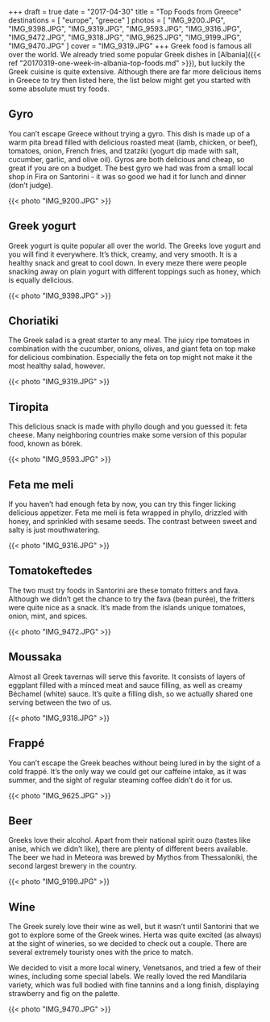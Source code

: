 +++
draft  = true
date   = "2017-04-30"
title  = "Top Foods from Greece"
destinations = [ "europe", "greece" ]
photos = [
  "IMG_9200.JPG", "IMG_9398.JPG", "IMG_9319.JPG", "IMG_9593.JPG", "IMG_9316.JPG",
  "IMG_9472.JPG", "IMG_9318.JPG", "IMG_9625.JPG", "IMG_9199.JPG", "IMG_9470.JPG"
]
cover = "IMG_9319.JPG"
+++
Greek food is famous all over the world. We already tried some popular Greek dishes in [Albania]({{< ref "20170319-one-week-in-albania-top-foods.md" >}}), but luckily the Greek cuisine is quite extensive. Although there are far more delicious items in Greece to try then listed here, the list below might get you started with some absolute must try foods.
<!--more-->

## Gyro
You can’t escape Greece without trying a gyro. This dish is made up of a warm pita bread filled with delicious roasted meat (lamb, chicken, or beef), tomatoes, onion, French fries, and tzatziki (yogurt dip made with salt, cucumber, garlic, and olive oil). Gyros are both delicious and cheap, so great if you are on a budget. The best gyro we had was from a small local shop in Fira on Santorini - it was so good we had it for lunch and dinner (don’t judge).

{{< photo "IMG_9200.JPG" >}}

## Greek yogurt
Greek yogurt is quite popular all over the world. The Greeks love yogurt and you will find it everywhere. It’s thick, creamy, and very smooth. It is a healthy snack and great to cool down. In every meze there were people snacking away on plain yogurt with different toppings such as honey, which is equally delicious.

{{< photo "IMG_9398.JPG" >}}

## Choriatiki
The Greek salad is a great starter to any meal. The juicy ripe tomatoes in combination with the cucumber, onions, olives, and giant feta on top make for delicious combination. Especially the feta on top might not make it the most healthy salad, however.

{{< photo "IMG_9319.JPG" >}}

## Tiropita
This delicious snack is made with phyllo dough and you guessed it: feta cheese. Many neighboring countries make some version of this popular food, known as börek.

{{< photo "IMG_9593.JPG" >}}

## Feta me meli
If you haven’t had enough feta by now, you can try this finger licking delicious appetizer. Feta me meli is feta wrapped in phyllo, drizzled with honey, and sprinkled with sesame seeds. The contrast between sweet and salty is just mouthwatering.

{{< photo "IMG_9316.JPG" >}}

## Tomatokeftedes
The two must try foods in Santorini are these tomato fritters and fava. Although we didn’t get the chance to try the fava (bean purée), the fritters were quite nice as a snack. It’s made from the islands unique tomatoes, onion, mint, and spices.

{{< photo "IMG_9472.JPG" >}}

## Moussaka
Almost all Greek tavernas will serve this favorite. It consists of layers of eggplant filled with a minced meat and sauce filling, as well as creamy Béchamel (white) sauce. It’s quite a filling dish, so we actually shared one serving between the two of us.

{{< photo "IMG_9318.JPG" >}}

## Frappé
You can’t escape the Greek beaches without being lured in by the sight of a cold frappé. It’s the only way we could get our caffeine intake, as it was summer, and the sight of regular steaming coffee didn’t do it for us.

{{< photo "IMG_9625.JPG" >}}

## Beer
Greeks love their alcohol. Apart from their national spirit ouzo (tastes like anise, which we didn’t like), there are plenty of different beers available. The beer we had in Meteora was brewed by Mythos from Thessaloniki, the second largest brewery in the country.

{{< photo "IMG_9199.JPG" >}}

## Wine
The Greek surely love their wine as well, but it wasn’t until Santorini that we got to explore some of the Greek wines. Herta was quite excited (as always) at the sight of wineries, so we decided to check out a couple. There are several extremely touristy ones with the price to match.

We decided to visit a more local winery, Venetsanos, and tried a few of their wines, including some special labels. We really loved the red Mandilaria variety, which was full bodied with fine tannins and a long finish, displaying strawberry and fig on the palette.

{{< photo "IMG_9470.JPG" >}}